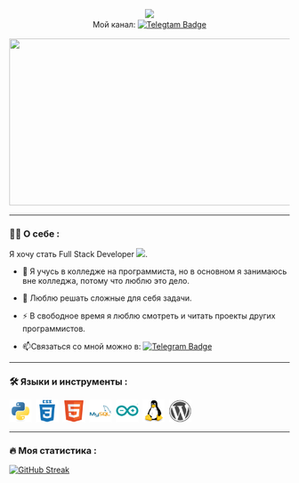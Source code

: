 <div id="header" align="center">
  <img src="https://i.pinimg.com/originals/75/8f/1c/758f1cd8cede9c3e4711306fc030f4ce.gif" width="150"/>
</div>

<div id="badges" align="center">
  Мой канал:
  <a href="https://t.me/a1exeyvich">
    <img src="https://img.shields.io/badge/Telegram-blue?style=for-the-badge&logo=telegram`&logoColor=white" alt="Telegtam Badge"/>
  </a>
</div>

<div align="center">
  <img src="https://komarev.com/ghpvc/?username=A1exeyevich&style=flat-square&color=blue" alt=""/>
</div>

<div align="center">
  <img src="https://media.giphy.com/media/dWesBcTLavkZuG35MI/giphy.gif" width="600" height="300"/>
</div>

___
### :woman_technologist: О себе :
Я хочу стать Full Stack Developer <img src="https://media.giphy.com/media/WUlplcMpOCEmTGBtBW/giphy.gif" width="30">.

- :telescope: Я учусь в колледже на программиста, но в основном я занимаюсь вне колледжа, потому что люблю это дело. 

- :seedling: Люблю решать сложные для себя задачи.

- :zap: В свободное время я люблю смотреть и читать проекты других программистов.

- :mailbox:Связаться со мной можно в: [![Telegram Badge](https://img.shields.io/badge/Telegram-blue?style=for-the-badge&logo=telegram`&logoColor=white)](https://t.me/luccyass)
___

### :hammer_and_wrench: Языки и инструменты :

<div>
  <img src="https://raw.githubusercontent.com/devicons/devicon/1119b9f84c0290e0f0b38982099a2bd027a48bf1/icons/python/python-original.svg" title="Python" alt="Python" width="40" height="40"/>&nbsp;
  <img src="https://github.com/devicons/devicon/blob/master/icons/css3/css3-plain-wordmark.svg"  title="CSS3" alt="CSS" width="40" height="40"/>&nbsp;
  <img src="https://github.com/devicons/devicon/blob/master/icons/html5/html5-original.svg" title="HTML5" alt="HTML" width="40" height="40"/>&nbsp;
  <img src="https://github.com/devicons/devicon/blob/master/icons/mysql/mysql-original-wordmark.svg" title="MySQL"  alt="MySQL" width="40" height="40"/>&nbsp;
  <img src="https://raw.githubusercontent.com/devicons/devicon/1119b9f84c0290e0f0b38982099a2bd027a48bf1/icons/arduino/arduino-original.svg" title="Arduino"  alt="Arduino" width="40" height="40"/>&nbsp;
  <img src="https://raw.githubusercontent.com/devicons/devicon/1119b9f84c0290e0f0b38982099a2bd027a48bf1/icons/linux/linux-original.svg" title="linux"  alt="linux" width="40" height="40"/>&nbsp;
  <img src="https://raw.githubusercontent.com/devicons/devicon/1119b9f84c0290e0f0b38982099a2bd027a48bf1/icons/wordpress/wordpress-plain.svg" title="WordPress"  alt="WordPress" width="40" height="40"/>&nbsp
</div>

___
### :fire: Моя статистика :

[![GitHub Streak](http://github-readme-streak-stats.herokuapp.com?user=A1exeyevich&theme=dark&locale=ru)](https://git.io/streak-stats)
